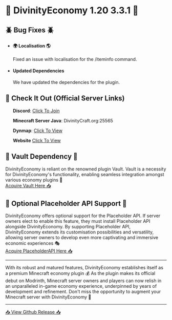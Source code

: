 <h1>🚀 DivinityEconomy 1.20 3.3.1 🚀</h1>
<h2>🪲 Bug Fixes 🪲</h2>
<ul>
<li>
    <h4>🌍 Localisation 🌎</h4>
    <p>Fixed an issue with localisation for the /iteminfo command.</p>
</li>
<li>
    <h4>Updated Dependencies</h4>
    <p>We have updated the dependencies for the plugin.</p>
</li>
</ul>
<h2>🚀 Check It Out (Official Server Links)</h2>
<ul>
    <p><strong>Discord</strong>: <a href="https://discord.com/invite/K7DY6UD" target="_blank" rel="noopener noreferrer">Click To Join</a></p>
    <p><strong>Minecraft Server Java</strong>: DivinityCraft.org:25565</p>
    <p><strong>Dynmap</strong>: <a href="http://Play.DivinityCraft.org:25566" target="_blank" rel="noopener noreferrer">Click To View</a></p>
    <p><strong>Website</strong> <a href="http://DivinityCraft.org" target="_blank" rel="noopener noreferrer">Click To View</a></p>
</ul>
<h2>💾 Vault Dependency 💾</h2>
<p>DivinityEconomy is reliant on the renowned plugin Vault. Vault is a necessity for DivinityEconomy's functionality, enabling seamless integration amongst various economy plugins 🔁<br><a href="https://www.spigotmc.org/resources/vault.34315/" target="_blank" rel="noopener noreferrer">Acquire Vault Here 📥</a></p>
<h2>🔌 Optional Placeholder API Support 🔌</h2>
<p>DivinityEconomy offers optional support for the Placeholder API. If server owners elect to enable this feature, they must install Placeholder API alongside DivinityEconomy. By supporting Placeholder API, DivinityEconomy extends its customisation possibilities and versatility, allowing server owners to develop even more captivating and immersive economic experiences 🎭<br><a href="https://www.spigotmc.org/resources/placeholderapi.6245/" target="_blank" rel="noopener noreferrer">Acquire PlaceholderAPI Here 📥</a></p>
<hr>
<p>With its robust and matured features, DivinityEconomy establishes itself as a premium Minecraft economy plugin 💰 As the plugin makes its official debut on Modrinth, Minecraft server owners and players can now relish in an unparalleled in-game economy experience, underpinned by years of development and refinement. Don't miss the opportunity to augment your Minecraft server with DivinityEconomy 🎉</p>
<hr>
<p><a href="https://github.com/HTTPStanley/DivinityEconomy/releases/tag/1.20-RC3.2.1" target="_blank" rel="noopener noreferrer">📥 View Github Release 📥</a></p>